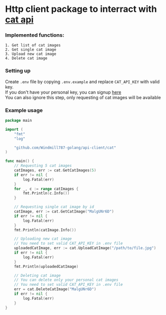 # Http client package to interract with [cat api](https://docs.thecatapi.com/)

### Implemented functions:

```
1. Get list of cat images
2. Get single cat image
3. Upload new cat image
4. Delete cat image
```

### Setting up

Create `.env` file by copying `.env.example` and replace `CAT_API_KEY` with valid key.\
If you don't have your personal key, you can signup [here](https://thecatapi.com/)\
You can also ignore this step, only requesting of cat images will be available

### Example usage

```go
package main

import (
	"fmt"
	"log"

	"github.com/Windmill787-golang/api-client/cat"
)

func main() {
	// Requesting 5 cat images
	catImages, err := cat.GetCatImages(5)
	if err != nil {
		log.Fatal(err)
	}
	for _, c := range catImages {
		fmt.Println(c.Info())
	}

	// Requesting single cat image by id
	catImage, err := cat.GetCatImage("MalgUNr6D")
	if err != nil {
		log.Fatal(err)
	}
	fmt.Println(catImage.Info())

	// Uploading new cat image
	// You need to set valid CAT_API_KEY in .env file
	uploadedCatImage, err := cat.UploadCatImage("/path/to/file.jpg")
	if err != nil {
		log.Fatal(err)
	}
	fmt.Println(uploadedCatImage)

	// Deleting cat image
	// You can delete only your personal cat images
	// You need to set valid CAT_API_KEY in .env file
	err = cat.DeleteCatImage("MalgUNr6D")
	if err != nil {
		log.Fatal(err)
	}
}
```
